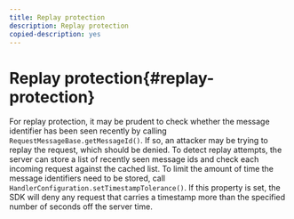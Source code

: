 ```yaml
---
title: Replay protection
description: Replay protection
copied-description: yes
---
```


# Replay protection{#replay-protection}

For replay protection, it may be prudent to check whether the message identifier has been seen recently by calling `RequestMessageBase.getMessageId()`. If so, an attacker may be trying to replay the request, which should be denied. To detect replay attempts, the server can store a list of recently seen message ids and check each incoming request against the cached list. To limit the amount of time the message identifiers need to be stored, call `HandlerConfiguration.setTimestampTolerance()`. If this property is set, the SDK will deny any request that carries a timestamp more than the specified number of seconds off the server time. 
